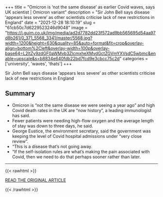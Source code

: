 +++
title = "Omicron is ‘not the same disease’ as earlier Covid waves, says UK scientist | Omicron variant"
description = "Sir John Bell says disease ‘appears less severe’ as other scientists criticise lack of new restrictions in England"
date = "2021-12-28 18:10:19"
slug = "61cb50c7d6229523246d9048"
image = "https://i.guim.co.uk/img/media/ad2d7782dd23f572ad9bb565695d54aa97d8b261/0_371_5568_3341/master/5568.jpg?width=1200&height=630&quality=85&auto=format&fit=crop&overlay-align=bottom%2Cleft&overlay-width=100p&overlay-base64=L2ltZy9zdGF0aWMvb3ZlcmxheXMvdGctZGVmYXVsdC5wbmc&enable=upscale&s=b8834e640fdb22bd7fcd9e3cbcc75c2d"
categories = ['university', 'waves', 'thats']
+++

Sir John Bell says disease ‘appears less severe’ as other scientists criticise lack of new restrictions in England

## Summary

- Omicron is “not the same disease we were seeing a year ago” and high Covid death rates in the UK are “now history”, a leading immunologist has said.
- Fewer patients were needing high-flow oxygen and the average length of stay was down to three days, he said.
- George Eustice, the environment secretary, said the government was keeping the level of Covid hospital admissions under “very close review”.
- “This is a disease that’s not going away.
- “If the self-isolation rules are what’s making the pain associated with Covid, then we need to do that perhaps sooner rather than later.

---

{{< rawhtml >}}
  <p class="article-category">
    <a target="_blank" href="https://www.theguardian.com/world/2021/dec/28/omicron-is-not-the-same-disease-as-earlier-covid-waves-says-uk-scientist">READ THE ORIGINAL ARTICLE</a>
  </p>
{{< /rawhtml >}}

